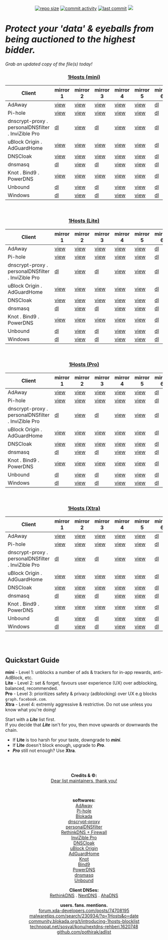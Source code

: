<p align="center">
    <a href="https://github.com/badmojr/1Hosts"><img src="https://img.shields.io/github/repo-size/badmojr/1Hosts?logo=adblock&style=plastic" alt="repo size"></a>
    <a href="https://github.com/badmojr/1Hosts/commits/main"><img src="https://img.shields.io/github/commit-activity/w/badmojr/1Hosts?logo=adblock&style=plastic" alt="commit activity"></a>
    <a href="https://github.com/badmojr/1Hosts/commits/main"><img src="https://img.shields.io/github/last-commit/badmojr/1Hosts?logo=adblock&style=plastic" alt="last commit"></a>
    <a href="https://github.com/badmojr/1Hosts"><img src="https://hits.seeyoufarm.com/api/count/incr/badge.svg?url=https%3A%2F%2Fgithub.com%2Fbadmojr%2F1Hosts_fGHyh&count_bg=%234572CD&title_bg=%23555555&icon=&icon_color=%23E7E7E7&title=views%3A+%28today%2FTotal%29&edge_flat=false"/></a>
</p>


# ***Protect your 'data' & eyeballs from being auctioned to the highest bidder.***<br>

*Grab an updated copy of the file(s) today!*<br>

<h3 align="center"><id="mini"><strong><ins>1Hosts (mini)</ins></strong></h3>
<table align="center">
<thead>
<tr>
<th>Client</th>
<th>mirror 1</th>
<th>mirror 2</th>
<th>mirror 3</th>
<th>mirror 4</th>
<th>mirror 5</th>
<th>mirror 6</th>
</tr>
</thead>
<tbody>
<tr>
<td>AdAway</td>
<td><a href="https://o0.pages.dev/mini/hosts.txt">view</a></td>
<td><a href="https://badmojr.gitlab.io/1hosts/mini/hosts.txt">view</a></td>
<td><a href="https://badmojr.github.io/1Hosts/mini/hosts.txt">view</a></td>
<td><a href="https://gitlab.com/badmojr/1hosts/-/raw/main/mini/hosts.txt">view</a></td>
<td><a href="https://raw.githubusercontent.com/badmojr/1Hosts/master/mini/hosts.txt">view</a></td>
<td><a href="https://github.com/badmojr/1Hosts/releases/download/latest/1hosts-mini_hosts.txt">dl</a></td>
</tr>
<tr>
<td>Pi-hole</td>
<td><a href="https://o0.pages.dev/mini/domains.txt">view</a></td>
<td><a href="https://badmojr.gitlab.io/1hosts/mini/domains.txt">view</a></td>
<td><a href="https://badmojr.github.io/1Hosts/mini/domains.txt">view</a></td>
<td><a href="https://gitlab.com/badmojr/1hosts/-/raw/main/mini/domains.txt">view</a></td>
<td><a href="https://raw.githubusercontent.com/badmojr/1Hosts/master/mini/domains.txt">view</a></td>
<td><a href="https://github.com/badmojr/1Hosts/releases/download/latest/1hosts-mini_domains.txt">dl</a></td>
</tr>
<tr>
<td>dnscrypt-proxy . personalDNSfilter . InviZible Pro</td>
<td><a href="https://o0.pages.dev/mini/domains.wildcards">dl</a></td>
<td><a href="https://badmojr.gitlab.io/1hosts/mini/domains.wildcards">view</a></td>
<td><a href="https://badmojr.github.io/1Hosts/mini/domains.wildcards">dl</a></td>
<td><a href="https://gitlab.com/badmojr/1hosts/-/raw/main/mini/domains.wildcards">view</a></td>
<td><a href="https://raw.githubusercontent.com/badmojr/1Hosts/master/mini/domains.wildcards">view</a></td>
<td><a href="https://github.com/badmojr/1Hosts/releases/download/latest/1hosts-mini_domains.wildcards">dl</a></td>
</tr>
<tr>
<td>uBlock Origin . AdGuardHome</td>
<td><a href="https://o0.pages.dev/mini/adblock.txt">view</a></td>
<td><a href="https://badmojr.gitlab.io/1hosts/mini/adblock.txt">view</a></td>
<td><a href="https://badmojr.github.io/1Hosts/mini/adblock.txt">view</a></td>
<td><a href="https://gitlab.com/badmojr/1hosts/-/raw/main/mini/adblock.txt">view</a></td>
<td><a href="https://raw.githubusercontent.com/badmojr/1Hosts/master/mini/adblock.txt">view</a></td>
<td><a href="https://github.com/badmojr/1Hosts/releases/download/latest/1hosts-mini_adblock.txt">dl</a></td>
</tr>
<tr>
<td>DNSCloak</td>
<td><a href="https://o0.pages.dev/mini/wildcards.txt">view</a></td>
<td><a href="https://badmojr.gitlab.io/1hosts/mini/wildcards.txt">view</a></td>
<td><a href="https://badmojr.github.io/1Hosts/mini/wildcards.txt">view</a></td>
<td><a href="https://gitlab.com/badmojr/1hosts/-/raw/main/mini/wildcards.txt">view</a></td>
<td><a href="https://raw.githubusercontent.com/badmojr/1Hosts/master/mini/wildcards.txt">view</a></td>
<td><a href="https://github.com/badmojr/1Hosts/releases/download/latest/1hosts-mini_wildcards.txt">dl</a></td>
</tr>
<tr>
<td>dnsmasq</td>
<td><a href="https://o0.pages.dev/mini/dnsmasq.conf">dl</a></td>
<td><a href="https://badmojr.gitlab.io/1hosts/mini/dnsmasq.conf">view</a></td>
<td><a href="https://badmojr.github.io/1Hosts/mini/dnsmasq.conf">dl</a></td>
<td><a href="https://gitlab.com/badmojr/1hosts/-/raw/main/mini/dnsmasq.conf">view</a></td>
<td><a href="https://raw.githubusercontent.com/badmojr/1Hosts/master/mini/dnsmasq.conf">view</a></td>
<td><a href="https://github.com/badmojr/1Hosts/releases/download/latest/1hosts-mini_dnsmasq.conf">dl</a></td>
</tr>
<tr>
<td>Knot . Bind9 . PowerDNS</td>
<td><a href="https://o0.pages.dev/mini/rpz.txt">view</a></td>
<td><a href="https://badmojr.gitlab.io/1hosts/mini/rpz.txt">view</a></td>
<td><a href="https://badmojr.github.io/1Hosts/mini/rpz.txt">view</a></td>
<td><a href="https://gitlab.com/badmojr/1hosts/-/raw/main/mini/rpz.txt">view</a></td>
<td><a href="https://raw.githubusercontent.com/badmojr/1Hosts/master/mini/rpz.txt">view</a></td>
<td><a href="https://github.com/badmojr/1Hosts/releases/download/latest/1hosts-mini_rpz.txt">dl</a></td>
</tr>
<tr>
<td>Unbound</td>
<td><a href="https://o0.pages.dev/mini/unbound.conf">dl</a></td>
<td><a href="https://badmojr.gitlab.io/1hosts/mini/unbound.conf">view</a></td>
<td><a href="https://badmojr.github.io/1Hosts/mini/unbound.conf">dl</a></td>
<td><a href="https://gitlab.com/badmojr/1hosts/-/raw/main/mini/unbound.conf">view</a></td>
<td><a href="https://raw.githubusercontent.com/badmojr/1Hosts/master/mini/unbound.conf">view</a></td>
<td><a href="https://github.com/badmojr/1Hosts/releases/download/latest/1hosts-mini_unbound.conf">dl</a></td>
</tr>
<tr>
<td>Windows</td>
<td><a href="https://o0.pages.dev/mini/hosts.win">dl</a></td>
<td><a href="https://badmojr.gitlab.io/1hosts/mini/hosts.win">view</a></td>
<td><a href="https://badmojr.github.io/1Hosts/mini/hosts.win">dl</a></td>
<td><a href="https://gitlab.com/badmojr/1hosts/-/raw/main/mini/hosts.win">view</a></td>
<td><a href="https://raw.githubusercontent.com/badmojr/1Hosts/master/mini/hosts.win">view</a></td>
<td><a href="https://github.com/badmojr/1Hosts/releases/download/latest/1hosts-mini_hosts.win">dl</a></td>
</tr>
</tbody>
</table>
<br>



<h3 align="center"><id="Lite"><strong><ins>1Hosts (Lite)</ins></strong></h3>
<table align="center">
<thead>
<tr>
<th>Client</th>
<th>mirror 1</th>
<th>mirror 2</th>
<th>mirror 3</th>
<th>mirror 4</th>
<th>mirror 5</th>
<th>mirror 6</th>
</tr>
</thead>
<tbody>
<tr>
<td>AdAway</td>
<td><a href="https://o0.pages.dev/Lite/hosts.txt">view</a></td>
<td><a href="https://badmojr.gitlab.io/1hosts/Lite/hosts.txt">view</a></td>
<td><a href="https://badmojr.github.io/1Hosts/Lite/hosts.txt">view</a></td>
<td><a href="https://gitlab.com/badmojr/1hosts/-/raw/main/Lite/hosts.txt">view</a></td>
<td><a href="https://raw.githubusercontent.com/badmojr/1Hosts/master/Lite/hosts.txt">view</a></td>
<td><a href="https://github.com/badmojr/1Hosts/releases/download/latest/1hosts-Lite_hosts.txt">dl</a></td>
</tr>
<tr>
<td>Pi-hole</td>
<td><a href="https://o0.pages.dev/Lite/domains.txt">view</a></td>
<td><a href="https://badmojr.gitlab.io/1hosts/Lite/domains.txt">view</a></td>
<td><a href="https://badmojr.github.io/1Hosts/Lite/domains.txt">view</a></td>
<td><a href="https://gitlab.com/badmojr/1hosts/-/raw/main/Lite/domains.txt">view</a></td>
<td><a href="https://raw.githubusercontent.com/badmojr/1Hosts/master/Lite/domains.txt">view</a></td>
<td><a href="https://github.com/badmojr/1Hosts/releases/download/latest/1hosts-Lite_domains.txt">dl</a></td>
</tr>
<tr>
<td>dnscrypt-proxy . personalDNSfilter . InviZible Pro</td>
<td><a href="https://o0.pages.dev/Lite/domains.wildcards">dl</a></td>
<td><a href="https://badmojr.gitlab.io/1hosts/Lite/domains.wildcards">view</a></td>
<td><a href="https://badmojr.github.io/1Hosts/Lite/domains.wildcards">dl</a></td>
<td><a href="https://gitlab.com/badmojr/1hosts/-/raw/main/Lite/domains.wildcards">view</a></td>
<td><a href="https://raw.githubusercontent.com/badmojr/1Hosts/master/Lite/domains.wildcards">view</a></td>
<td><a href="https://github.com/badmojr/1Hosts/releases/download/latest/1hosts-Lite_domains.wildcards">dl</a></td>
</tr>
<tr>
<td>uBlock Origin . AdGuardHome</td>
<td><a href="https://o0.pages.dev/Lite/adblock.txt">view</a></td>
<td><a href="https://badmojr.gitlab.io/1hosts/Lite/adblock.txt">view</a></td>
<td><a href="https://badmojr.github.io/1Hosts/Lite/adblock.txt">view</a></td>
<td><a href="https://gitlab.com/badmojr/1hosts/-/raw/main/Lite/adblock.txt">view</a></td>
<td><a href="https://raw.githubusercontent.com/badmojr/1Hosts/master/Lite/adblock.txt">view</a></td>
<td><a href="https://github.com/badmojr/1Hosts/releases/download/latest/1hosts-Lite_adblock.txt">dl</a></td>
</tr>
<tr>
<td>DNSCloak</td>
<td><a href="https://o0.pages.dev/Lite/wildcards.txt">view</a></td>
<td><a href="https://badmojr.gitlab.io/1hosts/Lite/wildcards.txt">view</a></td>
<td><a href="https://badmojr.github.io/1Hosts/Lite/wildcards.txt">view</a></td>
<td><a href="https://gitlab.com/badmojr/1hosts/-/raw/main/Lite/wildcards.txt">view</a></td>
<td><a href="https://raw.githubusercontent.com/badmojr/1Hosts/master/Lite/wildcards.txt">view</a></td>
<td><a href="https://github.com/badmojr/1Hosts/releases/download/latest/1hosts-Lite_wildcards.txt">dl</a></td>
</tr>
<tr>
<td>dnsmasq</td>
<td><a href="https://o0.pages.dev/Lite/dnsmasq.conf">dl</a></td>
<td><a href="https://badmojr.gitlab.io/1hosts/Lite/dnsmasq.conf">view</a></td>
<td><a href="https://badmojr.github.io/1Hosts/Lite/dnsmasq.conf">dl</a></td>
<td><a href="https://gitlab.com/badmojr/1hosts/-/raw/main/Lite/dnsmasq.conf">view</a></td>
<td><a href="https://raw.githubusercontent.com/badmojr/1Hosts/master/Lite/dnsmasq.conf">view</a></td>
<td><a href="https://github.com/badmojr/1Hosts/releases/download/latest/1hosts-Lite_dnsmasq.conf">dl</a></td>
</tr>
<tr>
<td>Knot . Bind9 . PowerDNS</td>
<td><a href="https://o0.pages.dev/Lite/rpz.txt">view</a></td>
<td><a href="https://badmojr.gitlab.io/1hosts/Lite/rpz.txt">view</a></td>
<td><a href="https://badmojr.github.io/1Hosts/Lite/rpz.txt">view</a></td>
<td><a href="https://gitlab.com/badmojr/1hosts/-/raw/main/Lite/rpz.txt">view</a></td>
<td><a href="https://raw.githubusercontent.com/badmojr/1Hosts/master/Lite/rpz.txt">view</a></td>
<td><a href="https://github.com/badmojr/1Hosts/releases/download/latest/1hosts-Lite_rpz.txt">dl</a></td>
</tr>
<tr>
<td>Unbound</td>
<td><a href="https://o0.pages.dev/Lite/unbound.conf">dl</a></td>
<td><a href="https://badmojr.gitlab.io/1hosts/Lite/unbound.conf">view</a></td>
<td><a href="https://badmojr.github.io/1Hosts/Lite/unbound.conf">dl</a></td>
<td><a href="https://gitlab.com/badmojr/1hosts/-/raw/main/Lite/unbound.conf">view</a></td>
<td><a href="https://raw.githubusercontent.com/badmojr/1Hosts/master/Lite/unbound.conf">view</a></td>
<td><a href="https://github.com/badmojr/1Hosts/releases/download/latest/1hosts-Lite_unbound.conf">dl</a></td>
</tr>
<tr>
<td>Windows</td>
<td><a href="https://o0.pages.dev/Lite/hosts.win">dl</a></td>
<td><a href="https://badmojr.gitlab.io/1hosts/Lite/hosts.win">view</a></td>
<td><a href="https://badmojr.github.io/1Hosts/Lite/hosts.win">dl</a></td>
<td><a href="https://gitlab.com/badmojr/1hosts/-/raw/main/Lite/hosts.win">view</a></td>
<td><a href="https://raw.githubusercontent.com/badmojr/1Hosts/master/Lite/hosts.win">view</a></td>
<td><a href="https://github.com/badmojr/1Hosts/releases/download/latest/1hosts-Lite_hosts.win">dl</a></td>
</tr>
</tbody>
</table>
<br>



<h3 align="center"><id="Pro"><strong><ins>1Hosts (Pro)</ins></strong></h3>
<table align="center">
<thead>
<tr>
<th>Client</th>
<th>mirror 1</th>
<th>mirror 2</th>
<th>mirror 3</th>
<th>mirror 4</th>
<th>mirror 5</th>
<th>mirror 6</th>
</tr>
</thead>
<tbody>
<tr>
<td>AdAway</td>
<td><a href="https://o0.pages.dev/Pro/hosts.txt">view</a></td>
<td><a href="https://badmojr.gitlab.io/1hosts/Pro/hosts.txt">view</a></td>
<td><a href="https://badmojr.github.io/1Hosts/Pro/hosts.txt">view</a></td>
<td><a href="https://gitlab.com/badmojr/1hosts/-/raw/main/Pro/hosts.txt">view</a></td>
<td><a href="https://raw.githubusercontent.com/badmojr/1Hosts/master/Pro/hosts.txt">view</a></td>
<td><a href="https://github.com/badmojr/1Hosts/releases/download/latest/1hosts-Pro_hosts.txt">dl</a></td>
</tr>
<tr>
<td>Pi-hole</td>
<td><a href="https://o0.pages.dev/Pro/domains.txt">view</a></td>
<td><a href="https://badmojr.gitlab.io/1hosts/Pro/domains.txt">view</a></td>
<td><a href="https://badmojr.github.io/1Hosts/Pro/domains.txt">view</a></td>
<td><a href="https://gitlab.com/badmojr/1hosts/-/raw/main/Pro/domains.txt">view</a></td>
<td><a href="https://raw.githubusercontent.com/badmojr/1Hosts/master/Pro/domains.txt">view</a></td>
<td><a href="https://github.com/badmojr/1Hosts/releases/download/latest/1hosts-Pro_domains.txt">dl</a></td>
</tr>
<tr>
<td>dnscrypt-proxy . personalDNSfilter . InviZible Pro</td>
<td><a href="https://o0.pages.dev/Pro/domains.wildcards">dl</a></td>
<td><a href="https://badmojr.gitlab.io/1hosts/Pro/domains.wildcards">view</a></td>
<td><a href="https://badmojr.github.io/1Hosts/Pro/domains.wildcards">dl</a></td>
<td><a href="https://gitlab.com/badmojr/1hosts/-/raw/main/Pro/domains.wildcards">view</a></td>
<td><a href="https://raw.githubusercontent.com/badmojr/1Hosts/master/Pro/domains.wildcards">view</a></td>
<td><a href="https://github.com/badmojr/1Hosts/releases/download/latest/1hosts-Pro_domains.wildcards">dl</a></td>
</tr>
<tr>
<td>uBlock Origin . AdGuardHome</td>
<td><a href="https://o0.pages.dev/Pro/adblock.txt">view</a></td>
<td><a href="https://badmojr.gitlab.io/1hosts/Pro/adblock.txt">view</a></td>
<td><a href="https://badmojr.github.io/1Hosts/Pro/adblock.txt">view</a></td>
<td><a href="https://gitlab.com/badmojr/1hosts/-/raw/main/Pro/adblock.txt">view</a></td>
<td><a href="https://raw.githubusercontent.com/badmojr/1Hosts/master/Pro/adblock.txt">view</a></td>
<td><a href="https://github.com/badmojr/1Hosts/releases/download/latest/1hosts-Pro_adblock.txt">dl</a></td>
</tr>
<tr>
<td>DNSCloak</td>
<td><a href="https://o0.pages.dev/Pro/wildcards.txt">view</a></td>
<td><a href="https://badmojr.gitlab.io/1hosts/Pro/wildcards.txt">view</a></td>
<td><a href="https://badmojr.github.io/1Hosts/Pro/wildcards.txt">view</a></td>
<td><a href="https://gitlab.com/badmojr/1hosts/-/raw/main/Pro/wildcards.txt">view</a></td>
<td><a href="https://raw.githubusercontent.com/badmojr/1Hosts/master/Pro/wildcards.txt">view</a></td>
<td><a href="https://github.com/badmojr/1Hosts/releases/download/latest/1hosts-Pro_wildcards.txt">dl</a></td>
</tr>
<tr>
<td>dnsmasq</td>
<td><a href="https://o0.pages.dev/Pro/dnsmasq.conf">dl</a></td>
<td><a href="https://badmojr.gitlab.io/1hosts/Pro/dnsmasq.conf">view</a></td>
<td><a href="https://badmojr.github.io/1Hosts/Pro/dnsmasq.conf">dl</a></td>
<td><a href="https://gitlab.com/badmojr/1hosts/-/raw/main/Pro/dnsmasq.conf">view</a></td>
<td><a href="https://raw.githubusercontent.com/badmojr/1Hosts/master/Pro/dnsmasq.conf">view</a></td>
<td><a href="https://github.com/badmojr/1Hosts/releases/download/latest/1hosts-Pro_dnsmasq.conf">dl</a></td>
</tr>
<tr>
<td>Knot . Bind9 . PowerDNS</td>
<td><a href="https://o0.pages.dev/Pro/rpz.txt">view</a></td>
<td><a href="https://badmojr.gitlab.io/1hosts/Pro/rpz.txt">view</a></td>
<td><a href="https://badmojr.github.io/1Hosts/Pro/rpz.txt">view</a></td>
<td><a href="https://gitlab.com/badmojr/1hosts/-/raw/main/Pro/rpz.txt">view</a></td>
<td><a href="https://raw.githubusercontent.com/badmojr/1Hosts/master/Pro/rpz.txt">view</a></td>
<td><a href="https://github.com/badmojr/1Hosts/releases/download/latest/1hosts-Pro_rpz.txt">dl</a></td>
</tr>
<tr>
<td>Unbound</td>
<td><a href="https://o0.pages.dev/Pro/unbound.conf">dl</a></td>
<td><a href="https://badmojr.gitlab.io/1hosts/Pro/unbound.conf">view</a></td>
<td><a href="https://badmojr.github.io/1Hosts/Pro/unbound.conf">dl</a></td>
<td><a href="https://gitlab.com/badmojr/1hosts/-/raw/main/Pro/unbound.conf">view</a></td>
<td><a href="https://raw.githubusercontent.com/badmojr/1Hosts/master/Pro/unbound.conf">view</a></td>
<td><a href="https://github.com/badmojr/1Hosts/releases/download/latest/1hosts-Pro_unbound.conf">dl</a></td>
</tr>
<tr>
<td>Windows</td>
<td><a href="https://o0.pages.dev/Pro/hosts.win">dl</a></td>
<td><a href="https://badmojr.gitlab.io/1hosts/Pro/hosts.win">view</a></td>
<td><a href="https://badmojr.github.io/1Hosts/Pro/hosts.win">dl</a></td>
<td><a href="https://gitlab.com/badmojr/1hosts/-/raw/main/Pro/hosts.win">view</a></td>
<td><a href="https://raw.githubusercontent.com/badmojr/1Hosts/master/Pro/hosts.win">view</a></td>
<td><a href="https://github.com/badmojr/1Hosts/releases/download/latest/1hosts-Pro_hosts.win">dl</a></td>
</tr>
</tbody>
</table>
<br>



<h3 align="center"><id="Xtra"><strong><ins>1Hosts (Xtra)</ins></strong></h3>
<table align="center">
<thead>
<tr>
<th>Client</th>
<th>mirror 1</th>
<th>mirror 2</th>
<th>mirror 3</th>
<th>mirror 4</th>
<th>mirror 5</th>
<th>mirror 6</th>
</tr>
</thead>
<tbody>
<tr>
<td>AdAway</td>
<td><a href="https://o0.pages.dev/Xtra/hosts.txt">view</a></td>
<td><a href="https://badmojr.gitlab.io/1hosts/Xtra/hosts.txt">view</a></td>
<td><a href="https://badmojr.github.io/1Hosts/Xtra/hosts.txt">view</a></td>
<td><a href="https://gitlab.com/badmojr/1hosts/-/raw/main/Xtra/hosts.txt">view</a></td>
<td><a href="https://raw.githubusercontent.com/badmojr/1Hosts/master/Xtra/hosts.txt">view</a></td>
<td><a href="https://github.com/badmojr/1Hosts/releases/download/latest/1hosts-Xtra_hosts.txt">dl</a></td>
</tr>
<tr>
<td>Pi-hole</td>
<td><a href="https://o0.pages.dev/Xtra/domains.txt">view</a></td>
<td><a href="https://badmojr.gitlab.io/1hosts/Xtra/domains.txt">view</a></td>
<td><a href="https://badmojr.github.io/1Hosts/Xtra/domains.txt">view</a></td>
<td><a href="https://gitlab.com/badmojr/1hosts/-/raw/main/Xtra/domains.txt">view</a></td>
<td><a href="https://raw.githubusercontent.com/badmojr/1Hosts/master/Xtra/domains.txt">view</a></td>
<td><a href="https://github.com/badmojr/1Hosts/releases/download/latest/1hosts-Xtra_domains.txt">dl</a></td>
</tr>
<tr>
<td>dnscrypt-proxy . personalDNSfilter . InviZible Pro</td>
<td><a href="https://o0.pages.dev/Xtra/domains.wildcards">dl</a></td>
<td><a href="https://badmojr.gitlab.io/1hosts/Xtra/domains.wildcards">view</a></td>
<td><a href="https://badmojr.github.io/1Hosts/Xtra/domains.wildcards">dl</a></td>
<td><a href="https://gitlab.com/badmojr/1hosts/-/raw/main/Xtra/domains.wildcards">view</a></td>
<td><a href="https://raw.githubusercontent.com/badmojr/1Hosts/master/Xtra/domains.wildcards">view</a></td>
<td><a href="https://github.com/badmojr/1Hosts/releases/download/latest/1hosts-Xtra_domains.wildcards">dl</a></td>
</tr>
<tr>
<td>uBlock Origin . AdGuardHome</td>
<td><a href="https://o0.pages.dev/Xtra/adblock.txt">view</a></td>
<td><a href="https://badmojr.gitlab.io/1hosts/Xtra/adblock.txt">view</a></td>
<td><a href="https://badmojr.github.io/1Hosts/Xtra/adblock.txt">view</a></td>
<td><a href="https://gitlab.com/badmojr/1hosts/-/raw/main/Xtra/adblock.txt">view</a></td>
<td><a href="https://raw.githubusercontent.com/badmojr/1Hosts/master/Xtra/adblock.txt">view</a></td>
<td><a href="https://github.com/badmojr/1Hosts/releases/download/latest/1hosts-Xtra_adblock.txt">dl</a></td>
</tr>
<tr>
<td>DNSCloak</td>
<td><a href="https://o0.pages.dev/Xtra/wildcards.txt">view</a></td>
<td><a href="https://badmojr.gitlab.io/1hosts/Xtra/wildcards.txt">view</a></td>
<td><a href="https://badmojr.github.io/1Hosts/Xtra/wildcards.txt">view</a></td>
<td><a href="https://gitlab.com/badmojr/1hosts/-/raw/main/Xtra/wildcards.txt">view</a></td>
<td><a href="https://raw.githubusercontent.com/badmojr/1Hosts/master/Xtra/wildcards.txt">view</a></td>
<td><a href="https://github.com/badmojr/1Hosts/releases/download/latest/1hosts-Xtra_wildcards.txt">dl</a></td>
</tr>
<tr>
<td>dnsmasq</td>
<td><a href="https://o0.pages.dev/Xtra/dnsmasq.conf">dl</a></td>
<td><a href="https://badmojr.gitlab.io/1hosts/Xtra/dnsmasq.conf">view</a></td>
<td><a href="https://badmojr.github.io/1Hosts/Xtra/dnsmasq.conf">dl</a></td>
<td><a href="https://gitlab.com/badmojr/1hosts/-/raw/main/Xtra/dnsmasq.conf">view</a></td>
<td><a href="https://raw.githubusercontent.com/badmojr/1Hosts/master/Xtra/dnsmasq.conf">view</a></td>
<td><a href="https://github.com/badmojr/1Hosts/releases/download/latest/1hosts-Xtra_dnsmasq.conf">dl</a></td>
</tr>
<tr>
<td>Knot . Bind9 . PowerDNS</td>
<td><a href="https://o0.pages.dev/Xtra/rpz.txt">view</a></td>
<td><a href="https://badmojr.gitlab.io/1hosts/Xtra/rpz.txt">view</a></td>
<td><a href="https://badmojr.github.io/1Hosts/Xtra/rpz.txt">view</a></td>
<td><a href="https://gitlab.com/badmojr/1hosts/-/raw/main/Xtra/rpz.txt">view</a></td>
<td><a href="https://raw.githubusercontent.com/badmojr/1Hosts/master/Xtra/rpz.txt">view</a></td>
<td><a href="https://github.com/badmojr/1Hosts/releases/download/latest/1hosts-Xtra_rpz.txt">dl</a></td>
</tr>
<tr>
<td>Unbound</td>
<td><a href="https://o0.pages.dev/Xtra/unbound.conf">dl</a></td>
<td><a href="https://badmojr.gitlab.io/1hosts/Xtra/unbound.conf">view</a></td>
<td><a href="https://badmojr.github.io/1Hosts/Xtra/unbound.conf">dl</a></td>
<td><a href="https://gitlab.com/badmojr/1hosts/-/raw/main/Xtra/unbound.conf">view</a></td>
<td><a href="https://raw.githubusercontent.com/badmojr/1Hosts/master/Xtra/unbound.conf">view</a></td>
<td><a href="https://github.com/badmojr/1Hosts/releases/download/latest/1hosts-Xtra_unbound.conf">dl</a></td>
</tr>
<tr>
<td>Windows</td>
<td><a href="https://o0.pages.dev/Xtra/hosts.win">dl</a></td>
<td><a href="https://badmojr.gitlab.io/1hosts/Xtra/hosts.win">view</a></td>
<td><a href="https://badmojr.github.io/1Hosts/Xtra/hosts.win">dl</a></td>
<td><a href="https://gitlab.com/badmojr/1hosts/-/raw/main/Xtra/hosts.win">view</a></td>
<td><a href="https://raw.githubusercontent.com/badmojr/1Hosts/master/Xtra/hosts.win">view</a></td>
<td><a href="https://github.com/badmojr/1Hosts/releases/download/latest/1hosts-Xtra_hosts.win">dl</a></td>
</tr>
</tbody>
</table>
<br>
<br>

**Quickstart Guide**<br>
----------------
**mini** - Level 1: unblocks a number of ads & trackers for in-app rewards, anti-AdBlock, etc.<br>
**Lite** - Level 2:  set & forget, favours user experience (UX) over adblocking, balanced, recommended.<br>
**Pro**   - Level 3:  prioritizes safety & privacy (adblocking) over UX e.g blocks `graph.facebook.com`.<br>
**Xtra** - Level 4: extremly aggressive & restrictive. Do not use unless you know what you're doing!<br>

Start with a ***Lite*** list first.<br>
If you decide that ***Lite*** isn't for you, then move upwards or downwards the chain.<br>

- If **Lite** is too harsh for your taste, downgrade to ***mini***.<br>
- If **Lite** doesn't block enough, upgrade to ***Pro***.<br>
- ***Pro*** still not enough? Use **Xtra**.<br>
<br>
<br>
<p align="center"><strong>Credits & ©:</strong> <br>
  <a href="./-data/lists/assets.txt">Dear list maintainers, thank you!</a> <br></p><br>
  
<p align="center"><strong>softwares:</strong> <br>
<a href="https://adaway.org/">AdAway</a> <br>
<a href="https://pi-hole.net/">Pi-hole</a> <br>
<a href="https://blokada.org/">Blokada</a> <br>
<a href="https://www.dnscrypt.org/">dnscrypt-proxy</a> <br>
<a href="https://www.zenz-solutions.de/personaldnsfilter-wp/">personalDNSfilter</a> <br>
<a href="https://rethinkfirewall.com/">RethinkDNS + Firewall</a> <br>
<a href="https://invizible.net/en/">InviZible Pro</a> <br>
<a href="https://apps.apple.com/us/app/dnscloak-secure-dns-client/id1452162351">DNSCloak</a> <br>
<a href="https://github.com/gorhill/uBlock#installation">uBlock Origin</a> <br>
<a href="https://adguard.com/en/adguard-home/overview.html?aid=31921">AdGuardHome</a> <br>
<a href="https://knot-resolver.cz/">Knot</a> <br>
<a href="https://www.isc.org/bind/">Bind9</a> <br>
<a href="https://www.powerdns.com/recursor.html">PowerDNS</a> <br>
<a href="http://www.thekelleys.org.uk/dnsmasq/doc.html">dnsmasq</a> <br>
<a href="https://nlnetlabs.nl/projects/unbound/about/">Unbound</a> <br>
</p>

<p align="center"><strong>Client DNSes:</strong> <br>
  <a href="https://rethinkdns.com">RethinkDNS</a> . 
  <a href="https://my.nextdns.io/start">NextDNS</a> .
  <a href="https://blitz.ahadns.com/">AhaDNS</a>
</p>

<p align="center"><strong>users. fans. mentions.</strong> <br>
<a href="https://forum.xda-developers.com/posts/74708195">forum.xda-developers.com/posts/74708195</a> <br>
<a href="https://malwaretips.com/search/230934/?q=1Hosts&amp;o=date">malwaretips.com/search/230934/?q=1Hosts&amp;o=date</a> <br>
<a href="https://community.blokada.org/t/introducing-1hosts-blocklist/">community.blokada.org/t/introducing-1hosts-blocklist</a> <br>
<a href="https://www.technopat.net/sosyal/konu/nextdns-rehberi.1620748/">technopat.net/sosyal/konu/nextdns-rehberi.1620748</a> <br>
<a href="https://github.com/pothirak/adlist">github.com/pothirak/adlist</a> <br>
</p>

